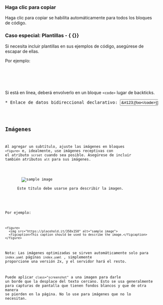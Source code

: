 ### Haga clic para copiar

Haga clic para copiar se habilita automáticamente para todos los bloques de código.

### Caso especial: Plantillas - &#123; &#123;}}

Si necesita incluir plantillas en sus ejemplos de código, asegúrese de escapar de ellas.

Por ejemplo:

<pre class="prettyprint">
<pre class="prettyprint"><Polymer-media-query query = "max-width: 640px" queryMatches = "&amp;#123; {isPhone}}"></pre>
</pre>




Si está en línea, deberá envolverlo en un bloque `<code>` lugar de backticks.

<pre class="prettyprint">* Enlace de datos bidireccional declarativo: <code><input id="input" value="&amp;#123;{foo</code>}}"></pre>

## Imágenes

Al agregar un subtítulo, ajuste las imágenes en bloques `<figure>` e, idealmente, use imágenes receptivas con el atributo `scrset` cuando sea posible. Asegúrese de incluir también atributos `alt` para sus imágenes.

<figure>
  <img src="https://placehold.it/350x150" alt="sample image">
  <figcaption>Este título debe usarse para describir la imagen.</figcaption>
</figure>

Por ejemplo:

```
<figure>
  <img src="https://placehold.it/350x150" alt="sample image">
  <figcaption>This caption should be used to describe the image.</figcaption>
</figure>
```

Nota: Las imágenes optimizadas se sirven automáticamente solo para `index.yaml` páginas `index.yaml` , simplemente proporcione una versión 2x, y el servidor hará el resto.

Puede aplicar `class="screenshot"` a una imagen para darle un borde que la desplace del texto cercano. Esto se usa generalmente para capturas de pantalla que tienen fondos blancos y que de otra manera se pierden en la página. No lo use para imágenes que no lo necesitan.
